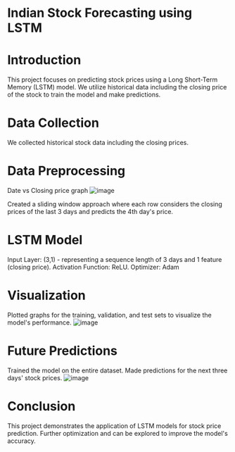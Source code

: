 # Indian Stock Forecasting using LSTM
# Introduction
This project focuses on predicting stock prices using a Long Short-Term Memory (LSTM) model. We utilize historical data including the closing price of the stock to train the model and make predictions.

# Data Collection
We collected historical stock data including the closing prices.

# Data Preprocessing
Date vs Closing price graph
![image](https://github.com/Deepakkori45/LSTM/assets/111627339/3fca828c-d3ac-4ee5-a647-907e1d05a3f5)

Created a sliding window approach where each row considers the closing prices of the last 3 days and predicts the 4th day's price.


# LSTM Model
Input Layer: (3,1) - representing a sequence length of 3 days and 1 feature (closing price).
Activation Function: ReLU.
Optimizer: Adam

# Visualization
Plotted graphs for the training, validation, and test sets to visualize the model's performance.
![image](https://github.com/Deepakkori45/LSTM/assets/111627339/ed7a1d3c-32a8-42ff-bd35-4f01c998ab61)


# Future Predictions
Trained the model on the entire dataset.
Made predictions for the next three days' stock prices.
![image](https://github.com/Deepakkori45/LSTM/assets/111627339/091ac178-718c-42bc-816f-dc883834a715)

# Conclusion
This project demonstrates the application of LSTM models for stock price prediction. Further optimization and can be explored to improve the model's accuracy.

